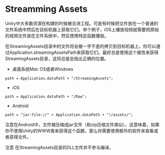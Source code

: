 # Streamming Assets
Unity中大多数资源在构建的时候被合进工程。可是有时候把文件放在一个普通的文件系统中然后在目标机器上获取它们。举个例子，iOS上播放视频就需要把原始的视频文件放在文件系统中，然后使用特定函数播放。

在StreamingAssets目录中的文件将会被一字不差的拷贝到目标机器上。你可以通过Application.streamingAssetsPath来获取它们。最好总是使用这个属性来获得StreamingAssets目录，这将总是会指出正确的位置。

* 桌面系统Mac OS或者Windows
```
path = Application.dataPath + "/StreamingAssets";
```
* iOS
```
path = Application.dataPath + "/Raw";
```
* Android
```
path = "jar:file://" + Application.dataPath + "!/assets/";
```
注意在Android中，文件被压缩成jar文件（和zip压缩文件类似）。这意味着，如果你不使用Unity的WWW类来获得这个函数，那么你需要使用额外的软件来查看或者获得文件。

注意 在StreamingAssets目录的DLL文件并不参与编译。
